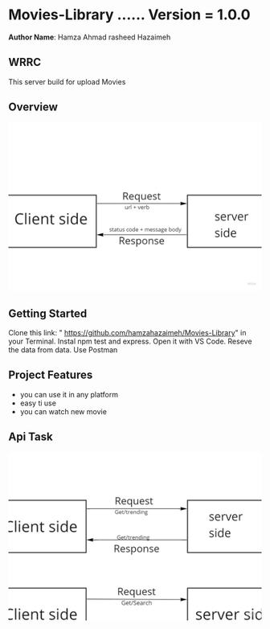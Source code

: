 # Movies-Library    ...... Version = 1.0.0


**Author Name**: Hamza Ahmad rasheed Hazaimeh

## WRRC
This server build for upload  Movies

## Overview

![image](/Cycle.jpg)

## Getting Started
Clone this link: " https://github.com/hamzahazaimeh/Movies-Library" in your Terminal.
Instal npm test and express.
Open it with VS Code.
Reseve the data from data.
Use Postman 

## Project Features
- you can use it in any platform 
- easy ti use
- you can watch new movie 


## Api Task 
![image](Api.jpg)